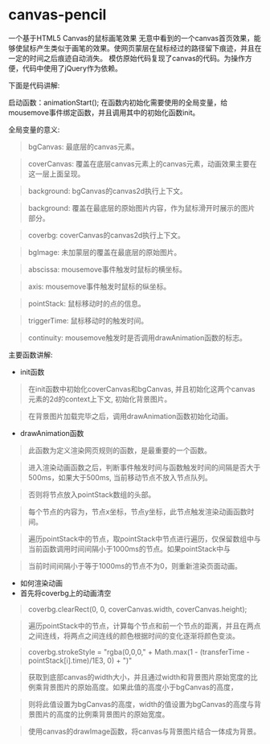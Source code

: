 # canvas-pencil
一个基于HTML5 Canvas的鼠标画笔效果
无意中看到的一个canvas首页效果，能够使鼠标产生类似于画笔的效果。使网页蒙层在鼠标经过的路径留下痕迹，并且在一定的时间之后痕迹自动消失。
模仿原始代码复现了canvas的代码。为操作方便，代码中使用了jQuery作为依赖。

下面是代码讲解:

启动函数：animationStart();
在函数内初始化需要使用的全局变量，给mousemove事件绑定函数，并且调用其中的初始化函数init。

全局变量的意义:

> bgCanvas: 最底层的canvas元素。

> coverCanvas: 覆盖在底层canvas元素上的canvas元素，动画效果主要在这一层上面呈现。

> background: bgCanvas的canvas2d执行上下文。

> background: 覆盖在最底层的原始图片内容，作为鼠标滑开时展示的图片部分。

> coverbg: coverCanvas的canvas2d执行上下文。

> bgImage: 未加蒙层的覆盖在最底层的原始图片。

> abscissa: mousemove事件触发时鼠标的横坐标。

> axis: mousemove事件触发时鼠标的纵坐标。

> pointStack: 鼠标移动时的点的信息。

> triggerTime: 鼠标移动时的触发时间。

> continuity: mousemove触发时是否调用drawAnimation函数的标志。

主要函数讲解:

*  init函数
> 在init函数中初始化coverCanvas和bgCanvas, 并且初始化这两个canvas元素的2d的context上下文, 初始化背景图片。

> 在背景图片加载完毕之后，调用drawAnimation函数初始化动画。

*  drawAnimation函数
> 此函数为定义渲染网页规则的函数，是最重要的一个函数。

> 进入渲染动画函数之后，判断事件触发时间与函数触发时间的间隔是否大于500ms，如果大于500ms, 当前移动节点不放入节点队列。

> 否则将节点放入pointStack数组的头部。

> 每个节点的内容为，节点x坐标，节点y坐标，此节点触发渲染动画函数时间。

> 遍历pointStack中的节点，取pointStack中节点进行遍历，仅保留数组中与当前函数调用时间间隔小于1000ms的节点。如果pointStack中与

> 当前时间间隔小于等于1000ms的节点不为0，则重新渲染页面动画。

*  如何渲染动画
*  首先将coverbg上的动画清空
> coverbg.clearRect(0, 0, coverCanvas.width, coverCanvas.height);

> 遍历pointStack中的节点，计算每个节点和前一个节点的距离，并且在两点之间连线，将两点之间连线的颜色根据时间的变化逐渐将颜色变淡。

> coverbg.strokeStyle = "rgba(0,0,0," + Math.max(1 - (transferTime - pointStack[i].time)/1E3, 0) + ")"

> 获取到底部canvas的width大小，并且通过width和背景图片原始宽度的比例乘背景图片的原始高度。如果此值的高度小于bgCanvas的高度，

> 则将此值设置为bgCanvas的高度，width的值设置为bgCanvas的高度与背景图片的高度的比例乘背景图片的原始宽度。

> 使用canvas的drawImage函数，将canvas与背景图片结合一体成为背景。

